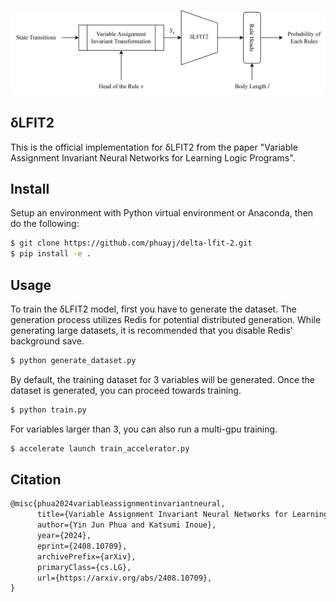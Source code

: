 <img src="./delta-lfit-2.png"></img>

## δLFIT2

This is the official implementation for δLFIT2 from the paper "Variable Assignment Invariant Neural Networks for Learning Logic Programs".

## Install

Setup an environment with Python virtual environment or Anaconda, then do the following:

```bash
$ git clone https://github.com/phuayj/delta-lfit-2.git
$ pip install -e .
```

## Usage

To train the δLFIT2 model, first you have to generate the dataset. The generation process utilizes Redis for potential distributed generation.
While generating large datasets, it is recommended that you disable Redis' background save.

```bash
$ python generate_dataset.py
```

By default, the training dataset for 3 variables will be generated. Once the dataset is generated, you can proceed towards training.

```bash
$ python train.py
```

For variables larger than 3, you can also run a multi-gpu training.

```bash
$ accelerate launch train_accelerator.py
```

## Citation

```txt
@misc{phua2024variableassignmentinvariantneural,
      title={Variable Assignment Invariant Neural Networks for Learning Logic Programs}, 
      author={Yin Jun Phua and Katsumi Inoue},
      year={2024},
      eprint={2408.10709},
      archivePrefix={arXiv},
      primaryClass={cs.LG},
      url={https://arxiv.org/abs/2408.10709}, 
}
```
